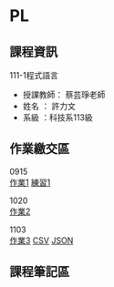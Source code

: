 # PL

## 課程資訊
111-1程式語言
- 授課教師： 蔡芸琤老師 
- 姓名 ： 許力文 
- 系級 ：科技系113級 

## 作業繳交區
0915\
[作業1](https://github.com/HSULW/PL/blob/main/HW1.ipynb) 
[練習1](https://github.com/HSULW/PL/blob/main/Ex1.ipynb)


1020\
[作業2](https://github.com/HSULW/PL/blob/main/HW2.ipynb)

1103\
[作業3](https://github.com/HSULW/PL/blob/main/Untitled.ipynb)
[CSV](https://github.com/HSULW/PL/blob/main/HW3.csv) [JSON](https://github.com/HSULW/PL/blob/main/HW3.json)
## 課程筆記區
